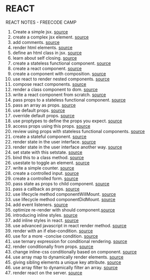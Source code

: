 # REACT
REACT NOTES - FREECODE CAMP

1. Create a simple jsx. [source](https://github.com/hillarioh/REACT/blob/master/codes/create-a-simple-jsx-element.js)
2. create a complex jsx element. [source](https://github.com/hillarioh/REACT/blob/master/codes/create-a-simple-jsx-element.js)
3. add comments. [source](https://github.com/hillarioh/REACT/blob/master/codes/add-comments-in-jsx.js) 
4. render html elements. [source](https://github.com/hillarioh/REACT/blob/master/codes/render-html-elements-to-the-dom%20(1).js)
5. define an html class in jsx. [source](https://github.com/hillarioh/REACT/blob/master/codes/define-an-html-class-in-jsx.js)
6. learn about self closing. [source](https://github.com/hillarioh/REACT/blob/master/codes/learn-about-self-closing-jsx-tags.js)
7. create a stateless functional component. [source](https://github.com/hillarioh/REACT/blob/master/codes/create-a-stateless-functional-component.js)
8. create a react component. [source](https://github.com/hillarioh/REACT/blob/master/codes/create-a-react-component.js)
9. create a component with composition. [source](https://github.com/hillarioh/REACT/blob/master/codes/create-a-component-with-composition.js)
10. use react to render nested components. [source](https://github.com/hillarioh/REACT/blob/master/codes/use-react-to-render-nested-components.js)
11. compose react components. [source](https://github.com/hillarioh/REACT/blob/master/codes/compose-react-components.js)
12. render a class component to dom. [source](https://github.com/hillarioh/REACT/blob/master/codes/render-a-class-component-to-the-dom.js)
13. write a react component from scratch. [source](https://github.com/hillarioh/REACT/blob/master/codes/write-a-react-component-from-scratch.js)
14. pass props to a stateless functional component. [source](https://github.com/hillarioh/REACT/blob/master/codes/pass-props-to-a-stateless-functional-component.js)
15. pass an array as props. [source](https://github.com/hillarioh/REACT/blob/master/codes/pass-an-array-as-props.js)
16. use default props. [source](https://github.com/hillarioh/REACT/blob/master/codes/use-default-props.js)
17. override default props. [source](https://github.com/hillarioh/REACT/blob/master/codes/override-default-props.js)
18. use proptypes to define the props you expect. [source](https://github.com/hillarioh/REACT/blob/master/codes/use-proptypes-to-define-the-props-you-expect.js)
19. access props using this props. [source](https://github.com/hillarioh/REACT/blob/master/codes/access-props-using-this-props.js)
20. review using props with stateless functional components. [source](https://github.com/hillarioh/REACT/blob/master/codes/review-using-props-with-stateless-functional-components.js)
21. create a stateful component. [source](https://github.com/hillarioh/REACT/blob/master/codes/create-a-stateful-component.js)
22. render state in the user interface. [source](https://github.com/hillarioh/REACT/blob/master/codes/render-state-in-the-user-interface.js)
23. render state in the user interface another way. [source](https://github.com/hillarioh/REACT/blob/master/codes/render-state-in-the-user-interface-another-way.js)
24. set state with this setstate. [source](https://github.com/hillarioh/REACT/blob/master/codes/set-state-with-this-setstate.js)
25. bind this to a class method. [source](https://github.com/hillarioh/REACT/blob/master/codes/bind-this-to-a-class-method%20(1).js)
26. usestate to toggle an element. [source](https://github.com/hillarioh/REACT/blob/master/codes/use-state-to-toggle-an-element.js)
27. write a simple counter. [source](https://github.com/hillarioh/REACT/blob/master/codes/write-a-simple-counter.js)
28. create a controlled input. [source](https://github.com/hillarioh/REACT/blob/master/codes/create-a-controlled-input.js)
29. create a controlled form. [source](https://github.com/hillarioh/REACT/blob/master/codes/create-a-controlled-form.js)
30. pass state as props to child component. [source](https://github.com/hillarioh/REACT/blob/master/codes/pass-state-as-props-to-child-components.js)
31. pass a callback as props. [source](https://github.com/hillarioh/REACT/blob/master/codes/pass-a-callback-as-props.js)
32. use lifecycle method componentWillMount. [source](https://github.com/hillarioh/REACT/blob/master/codes/use-the-lifecycle-method-componentwillmount.js)
33. use lifecycle method componentDidMount. [source](https://github.com/hillarioh/REACT/blob/master/codes/use-the-lifecycle-method-componentdidmount.js)
34. add event listeners. [source](https://github.com/hillarioh/REACT/blob/master/codes/add-event-listeners%20(1).js)
35. optimize re-render with should component.[source]()
36. introducing inline styles. [source]()
37. add inline styles in react. [source]()
38. use advanced javascript in react render method. [source]()
39. render with an if else-condition. [source]()
40. use for a more -concise condition. [source]()
41. use ternary expression for conditional rendering. [source]()
42. render conditionally from props. [source]()
43. change inline-css conditionally based on component. [source]()
44. use array map to dynamically render elements. [source]()
45. giving sibling elements a unique key attribute. [source]()
46. use array filter to dynamically filter an array. [source]()
47. render react on the server. [source]()
